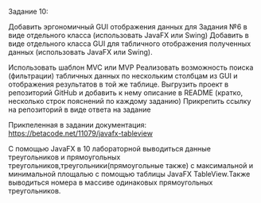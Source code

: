 Задание 10:

Добавить эргономичный GUI отображения данных для Задания №6 в виде отдельного класса (использовать JavaFX или Swing)
Добавить в виде отдельного класса GUI для табличного отображения полученных данных (использовать JavaFX или Swing). 

Использовать шаблон MVC или MVP
Реализовать возможность поиска (фильтрации) табличных данных по нескольким столбцам из GUI и отображения результатов в той же таблице.
Выгрузить проект в репозиторий GitHub и добавить к нему описание в README (кратко, несколько строк пояснений по каждому заданию)
Прикрепить ссылку на репозиторий в виде ответа на задание

Прикпеленная в задании документация: https://betacode.net/11079/javafx-tableview

С помощью JavaFX в 10 лабораторной выводиться данные треугольников и прямоугольных треугольников,треугольники(прямоугольные также)
с максимальной и минимальной площалью с помощью таблицы JavaFX TableView.Также выводиться номера в массиве одинаковых прямоугольных
треугольников.